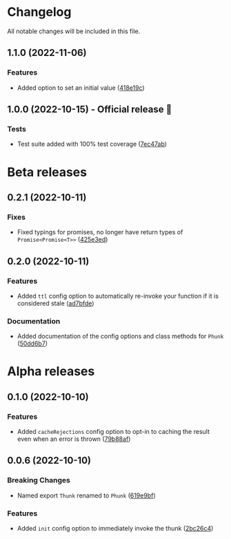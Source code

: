 # Changelog

All notable changes will be included in this file.

## 1.1.0 (2022-11-06)

### Features

* Added option to set an initial value ([418e19c](https://github.com/mupperton/phunky/commit/418e19cbe728d1c75ee25e2d7f1ed948e8720a06))

## 1.0.0 (2022-10-15) - Official release :rocket:

### Tests

* Test suite added with 100% test coverage ([7ec47ab](https://github.com/mupperton/phunky/commit/7ec47abc09b986aa28f5d7688bdedf494afb7514))

# Beta releases

## 0.2.1 (2022-10-11)

### Fixes

* Fixed typings for promises, no longer have return types of `Promise<Promise<T>>` ([425e3ed](https://github.com/mupperton/phunky/commit/425e3ed98d11f769a880b01f495b65fc1317081e))

## 0.2.0 (2022-10-11)

### Features

* Added `ttl` config option to automatically re-invoke your function if it is considered stale ([ad7bfde](https://github.com/mupperton/phunky/commit/ad7bfdeac306c87f4df692aed4e385e39d554618))

### Documentation

* Added documentation of the config options and class methods for `Phunk` ([50dd6b7](https://github.com/mupperton/phunky/commit/50dd6b784be3225b1067e7d89a856e621db7d707))

# Alpha releases

## 0.1.0 (2022-10-10)

### Features

* Added `cacheRejections` config option to opt-in to caching the result even when an error is thrown ([79b88af](https://github.com/mupperton/phunky/commit/79b88af9e9ca5c006f9b12233d88984194f17d03))

## 0.0.6 (2022-10-10)

### Breaking Changes

* Named export `Thunk` renamed to `Phunk` ([619e9bf](https://github.com/mupperton/phunky/commit/619e9bf1ba51fef5185813ba13e43bcc0081f7d1))

### Features

* Added `init` config option to immediately invoke the thunk ([2bc26c4](https://github.com/mupperton/phunky/commit/2bc26c48634c0cbdc344b422d71f57083e015d2c))
